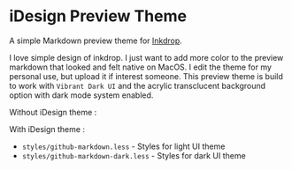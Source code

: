 # iDesign Preview Theme

A simple Markdown preview theme for [Inkdrop](https://www.inkdrop.app/).

I love simple design of inkdrop. I just want to add more color to the preview markdown that looked and felt native on MacOS.
I edit the theme for my personal use, but upload it if interest someone.
This preview theme is build to work with `Vibrant Dark UI` and the acrylic transclucent background option with dark mode system enabled.

Without iDesign theme :

With iDesign theme :

- `styles/github-markdown.less` - Styles for light UI theme
- `styles/github-markdown-dark.less` - Styles for dark UI theme
